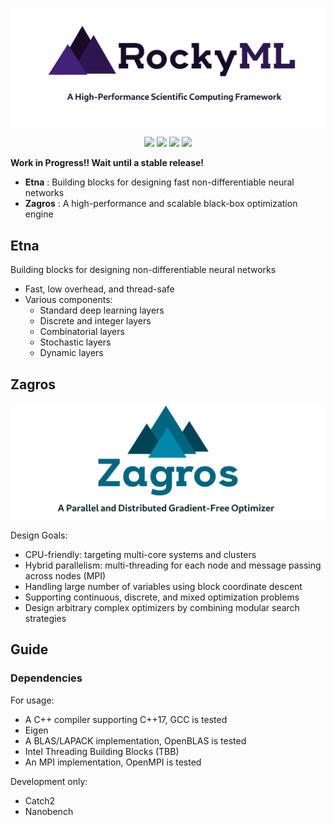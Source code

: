 <p><img align="center" src="/logo/rockyml-white-1200.png"></p>
<p align="center">
  <img src="https://img.shields.io/badge/C%2B%2B-17-blueviolet?style=flat">
  <img src="http://img.shields.io/github/actions/workflow/status/amirabbasasadi/RockyML/ctest.yml?branch=main">
  <img src="https://img.shields.io/github/commit-activity/m/amirabbasasadi/RockyML">
  <img src="https://img.shields.io/github/license/amirabbasasadi/RockyML">
</p>  

**Work in Progress!! Wait until a stable release!**

- **Etna** : Building blocks for designing fast non-differentiable neural networks
- **Zagros** : A high-performance and scalable black-box optimization engine


## Etna
Building blocks for designing non-differentiable neural networks

- Fast, low overhead, and thread-safe 
- Various components:
  - Standard deep learning layers
  - Discrete and integer layers
  - Combinatorial layers
  - Stochastic layers
  - Dynamic layers

## Zagros
<p><img align="center" src="/logo/zagros-white-1200.png"></p>  

Design Goals:
- CPU-friendly: targeting multi-core systems and clusters
- Hybrid parallelism: multi-threading for each node and message passing across nodes (MPI)
- Handling large number of variables using block coordinate descent
- Supporting continuous, discrete, and mixed optimization problems  
- Design arbitrary complex optimizers by combining modular search strategies

## Guide
### Dependencies
For usage:
- A C++ compiler supporting C++17, GCC is tested
- Eigen
- A BLAS/LAPACK implementation, OpenBLAS is tested
- Intel Threading Building Blocks (TBB)
- An MPI implementation, OpenMPI is tested

Development only:  
- Catch2
- Nanobench
